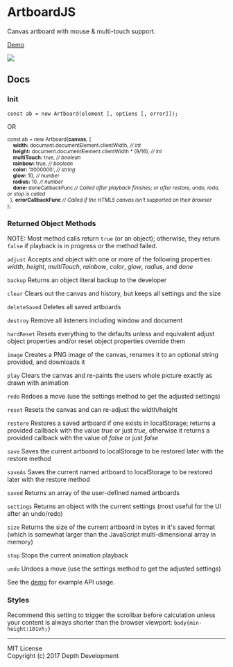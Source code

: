 # ArtboardJS
<summary>Canvas artboard with mouse &#38; multi-touch support.</summary>

[Demo](http://codepen.io/depthdev/pen/XpxKPx)

<a href="http://codepen.io/depthdev/pen/XpxKPx" target="_blank"><img src="http://cdn.depthdev.com/artboard-1.0.0-screenshot.png"></a>

## Docs

### Init
`const ab = new Artboard(element [, options [, error]]);`  

OR  

<sub>const	ab = new Artboard(**canvas**, {  
&#160;&#160;&#160;&#160;**width:** document.documentElement.clientWidth, *// int*  
&#160;&#160;&#160;&#160;**height:** document.documentElement.clientWidth * (9/16), *// int*  
&#160;&#160;&#160;&#160;**multiTouch:** true, *// boolean*  
&#160;&#160;&#160;&#160;**rainbow:** true, *// boolean*  
&#160;&#160;&#160;&#160;**color:** '#000000', *// string*  
&#160;&#160;&#160;&#160;**glow:** 10, *// number*  
&#160;&#160;&#160;&#160;**radius:** 10, *// number*  
&#160;&#160;&#160;&#160;**done:** doneCallbackFunc *// Called after playback finishes; or after restore, undo, redo, or stop is called*  
&#160;&#160;}, **errorCallbackFunc**  *// Called if the HTML5 canvas isn't supported on their browser*  
);</sub>

### Returned Object Methods
NOTE: Most method calls return `true` (or an object); otherwise, they return `false` if playback is in progress or the method failed.

`adjust` Accepts and object with one or more of the following properties: *width*, *height*, *multiTouch*, *rainbow*, *color*, *glow*, *radius*, and *done*  

`backup` Returns an object literal backup to the developer  

`clear` Clears out the canvas and history, but keeps all settings and the size  

`deleteSaved` Deletes all saved artboards  

`destroy` Remove all listeners including window and document  

`hardReset` Resets everything to the defaults unless and equivalent adjust object properties and/or reset object properties override them  

`image` Creates a PNG image of the canvas, renames it to an optional string provided, and downloads it  

`play` Clears the canvas and re-paints the users whole picture exactly as drawn with animation  

`redo` Redoes a move (use the settings method to get the adjusted settings)  

`reset` Resets the canvas and can re-adjust the width/height  

`restore` Restores a saved artboard if one exists in localStorage; returns a provided callback with the value *true* or just *true*, otherwise it returns a provided callback with the value of *false* or just *false*  

`save` Saves the current artboard to localStorage to be restored later with the restore method  

`saveAs` Saves the current named artboard to localStorage to be restored later with the restore method  

`saved` Returns an array of the user-defined named artboards  

`settings` Returns an object with the current settings (most useful for the UI after an undo/redo)

`size` Returns the size of the current artboard in bytes in it's saved format (which is somewhat larger than the JavaScript multi-dimensional array in memory)  

`stop` Stops the current animation playback  

`undo` Undoes a move (use the settings method to get the adjusted settings)  

See the [demo](http://codepen.io/depthdev/pen/XpxKPx) for example API usage.

### Styles
Recommend this setting to trigger the scrollbar before calculation unless your content is always shorter than the browser viewport: `body{min-height:101vh;}`

---

MIT License  
Copyright (c) 2017 Depth Development
